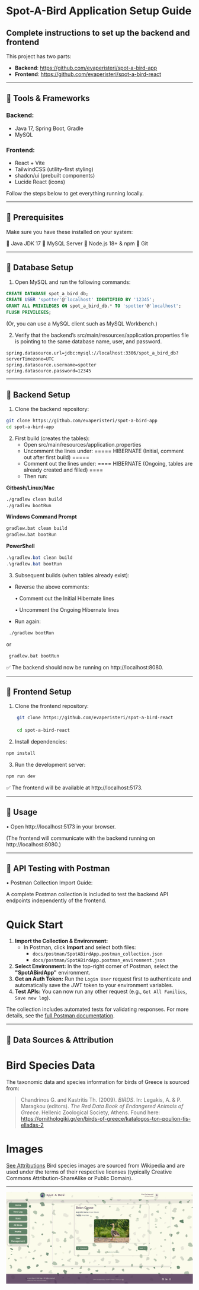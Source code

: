 # Spot-A-Bird Application Setup Guide

## Complete instructions to set up the backend and frontend

This project has two parts:

- **Backend**: https://github.com/evaperisteri/spot-a-bird-app
- **Frontend**: https://github.com/evaperisteri/spot-a-bird-react

---

## 🔸 Tools & Frameworks

### Backend:
- Java 17, Spring Boot, Gradle
- MySQL

### Frontend:
- React + Vite
- TailwindCSS (utility-first styling)
- shadcn/ui (prebuilt components)
- Lucide React (icons)

Follow the steps below to get everything running locally.

---

## 🔸 Prerequisites

Make sure you have these installed on your system:

🔹 Java JDK 17
🔹 MySQL Server
🔹 Node.js 18+ & npm
🔹 Git

---

## 🔸️ Database Setup

1. Open MySQL and run the following commands:

```sql
CREATE DATABASE spot_a_bird_db;
CREATE USER 'spotter'@'localhost' IDENTIFIED BY '12345';
GRANT ALL PRIVILEGES ON spot_a_bird_db.* TO 'spotter'@'localhost';
FLUSH PRIVILEGES;
```
(Or, you can use a MySQL client such as MySQL Workbench.)

2.	Verify that the backend’s src/main/resources/application.properties file is pointing to the same database name, user, and password.
```text
spring.datasource.url=jdbc:mysql://localhost:3306/spot_a_bird_db?serverTimezone=UTC    
spring.datasource.username=spotter    
spring.datasource.password=12345
```
________________________________________
## 🔸 Backend Setup

1.	Clone the backend repository:
```bash
git clone https://github.com/evaperisteri/spot-a-bird-app
cd spot-a-bird-app
```

2.	First build (creates the tables):
     - Open src/main/resources/application.properties
     -	Uncomment the lines under:
       ===== HIBERNATE (Initial, comment out after first build) =====
     -	Comment out the lines under:
        ==== HIBERNATE (Ongoing, tables are already created and filled) ====
     - Then run:

**Gitbash/Linux/Mac**
```bash
./gradlew clean build
./gradlew bootRun
```

**Windows Command Prompt**
```cmd
gradlew.bat clean build
gradlew.bat bootRun
```

**PowerShell**
```powershell
.\gradlew.bat clean build
.\gradlew.bat bootRun
```

 3.	Subsequent builds (when tables already exist):
-	Reverse the above comments:
  
     •	Comment out the Initial Hibernate lines

     •	Uncomment the Ongoing Hibernate lines
  
-	Run again:

```bash
 ./gradlew bootRun
``` 
or 
```cmd
 gradlew.bat bootRun
```

✅ The backend should now be running on http://localhost:8080.
________________________________________
## 🔸 Frontend Setup
1.	Clone the frontend repository:

```bash
    git clone https://github.com/evaperisteri/spot-a-bird-react

    cd spot-a-bird-react
```
2.	Install dependencies:

```bash
npm install
```
3.	Run the development server:

```bash
npm run dev
```

✅ The frontend will be available at http://localhost:5173.
________________________________________
## 🔸 Usage

•	Open http://localhost:5173 in your browser.

   (The frontend will communicate with the backend running on http://localhost:8080.)
________________________________________
## 🔸 API Testing with Postman

•	Postman Collection Import Guide:

A complete Postman collection is included to test the backend API endpoints independently of the frontend.

# Quick Start
1.  **Import the Collection & Environment:**
    *   In Postman, click **Import** and select both files:
        *   `docs/postman/SpotABirdApp.postman_collection.json`
        *   `docs/postman/SpotABirdApp.postman_environment.json`
2.  **Select Environment:** In the top-right corner of Postman, select the **"SpotABirdApp"** environment.
3.  **Get an Auth Token:** Run the `Login User` request first to authenticate and automatically save the JWT token to your environment variables.
4.  **Test APIs:** You can now run any other request (e.g., `Get All Families`, `Save new log`).

The collection includes automated tests for validating responses. For more details, see the [full Postman documentation](https://github.com/evaperisteri/spot-a-bird-app/blob/1f38ac0ccbd97e090a2036e776683c942c501fea/docs/postman/README.md).
________________________________________
## 🔸 Data Sources & Attribution

# Bird Species Data
The taxonomic data and species information for birds of Greece is sourced from:
> Chandrinos G. and Kastritis Th. (2009). *BIRDS*. In: Legakis, Α. & P. Maragkou (editors). *The Red Data Book of Endangered Animals of Greece*. Hellenic Zoological Society, Athens.
Found here: https://ornithologiki.gr/en/birds-of-greece/katalogos-ton-poulion-tis-elladas-2

# Images
[See Attributions](https://github.com/evaperisteri/spot-a-bird-app/blob/18e8a5de191d8621ee746489a2ed420ff4c90557/IMAGE_ATTRIBUTION.md)
Bird species images are sourced from Wikipedia and are used under the terms of their respective licenses (typically Creative Commons Attribution-ShareAlike or Public Domain).
________________________________________
![Screenshot Carousel](carousel.gif)

